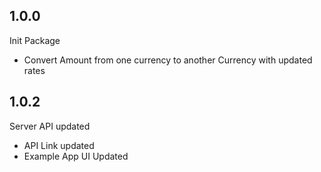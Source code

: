 ## 1.0.0

Init Package
- Convert Amount from one currency to another Currency with updated rates


## 1.0.2

Server API updated
- API Link updated
- Example App UI Updated